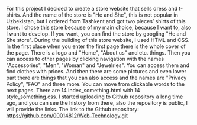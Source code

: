 For this project I decided to create a store website that sells dress and t-shirts. And the name of the store is "He and She", this is not popular in Uzbekistan, but I ordered from Tashkent and got two pieces’ shirts of this store. I chose this store because of my main choice, because I want to, also I want to develop. If you want, you can find the store by googling "He and She store". During the building of this store website, I used HTML and CSS. In the first place when you enter the first page there is the whole cover of the page. There is a logo and "Home", "About us" and etc. things. Then you can access to other pages by clicking navigation with the names "Accessories", "Men", "Woman" and "Jewelries". You can access them and find clothes with prices. And then there are some pictures and even lower part there are things that you can also access and the names are "Privacy Policy", "FAQ" and three more. You can move from clickable words to the next pages. There are 14 index_something.html with 14 style_something.css. I started uploading to Github repository a long time ago, and you can see the history from there, also the repository is public, I will provide the links.
The link to the Github repository: https://github.com/00014812/Web-Technology.git
